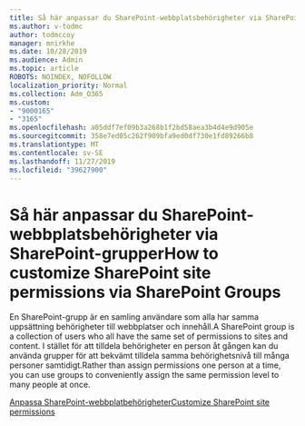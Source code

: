 ```yaml
---
title: Så här anpassar du SharePoint-webbplatsbehörigheter via SharePoint-grupper
ms.author: v-todmc
author: todmccoy
manager: mnirkhe
ms.date: 10/28/2019
ms.audience: Admin
ms.topic: article
ROBOTS: NOINDEX, NOFOLLOW
localization_priority: Normal
ms.collection: Adm_O365
ms.custom:
- "9000165"
- "3165"
ms.openlocfilehash: a05ddf7ef09b3a268b1f2bd58aea3b4d4e9d905e
ms.sourcegitcommit: 358e7ed05c262f909bfa9ed0df730e1fd89266b8
ms.translationtype: MT
ms.contentlocale: sv-SE
ms.lasthandoff: 11/27/2019
ms.locfileid: "39627900"
---
```

# <a name="how-to-customize-sharepoint-site-permissions-via-sharepoint-groups"></a><span data-ttu-id="0f984-102">Så här anpassar du SharePoint-webbplatsbehörigheter via SharePoint-grupper</span><span class="sxs-lookup"><span data-stu-id="0f984-102">How to customize SharePoint site permissions via SharePoint Groups</span></span> 

<span data-ttu-id="0f984-103">En SharePoint-grupp är en samling användare som alla har samma uppsättning behörigheter till webbplatser och innehåll.</span><span class="sxs-lookup"><span data-stu-id="0f984-103">A SharePoint group is a collection of users who all have the same set of permissions to sites and content.</span></span> <span data-ttu-id="0f984-104">I stället för att tilldela behörigheter en person åt gången kan du använda grupper för att bekvämt tilldela samma behörighetsnivå till många personer samtidigt.</span><span class="sxs-lookup"><span data-stu-id="0f984-104">Rather than assign permissions one person at a time, you can use groups to conveniently assign the same permission level to many people at once.</span></span>

[<span data-ttu-id="0f984-105">Anpassa SharePoint-webbplatbehörigheter</span><span class="sxs-lookup"><span data-stu-id="0f984-105">Customize SharePoint site permissions</span></span>](https://docs.microsoft.com/sharepoint/customize-sharepoint-site-permissions)